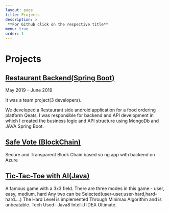 ```yaml
---
layout: page
title: Projects
description: >
 **For Github click on the respective title**
menu: true
order: 1
---
```


# Projects

## [Restaurant Backend(Spring Boot)](https://www.linkedin.com/redir/redirect?url=https%3A%2F%2Fgithub%2Ecom%2FAbhishekChd%2FRestaurantBackend&amp;urlhash=L5Fj&trk=public_profile-settings_project_title)

May 2019 – June 2019

It was a team project(3 developers).

We developed a Restaurant side android application for a food ordering platform Qeats.
I was responsible for backend and API development in which I created the business logic and API structure using MongoDb and JAVA Spring Boot.

##  [Safe Vote (BlockChain)](https://github.com/narayanshivansh49/SafeVote)

Secure and Transparent Block Chain based vo ng app with backend on Azure

##  [Tic-Tac-Toe with AI(Java)](https://www.linkedin.com/redir/redirect?url=https%3A%2F%2Fgithub%2Ecom%2Fnarayanshivansh49%2Ftictactoe_with_AI&amp;urlhash=T5CR&trk=public_profile-settings_project_title)

A famous game with a 3x3 field. There are three modes in this game:- user, easy, medium, hard
Any two can be Selected(user-user,user-hard,hard-hard....)
The Hard Level is implemented Through Minimax Algorithm and is unbeatable.
Tech Used-
Java8
IntelliJ IDEA Ultimate.

